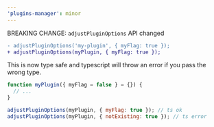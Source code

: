 ```yaml
---
'plugins-manager': minor
---
```


BREAKING CHANGE: `adjustPluginOptions` API changed

```diff
- adjustPluginOptions('my-plugin', { myFlag: true });
+ adjustPluginOptions(myPlugin, { myFlag: true });
```

This is now type safe and typescript will throw an error if you pass the wrong type.

```js
function myPlugin({ myFlag = false } = {}) {
  // ...
}

adjustPluginOptions(myPlugin, { myFlag: true }); // ts ok
adjustPluginOptions(myPlugin, { notExisting: true }); // ts error
```
